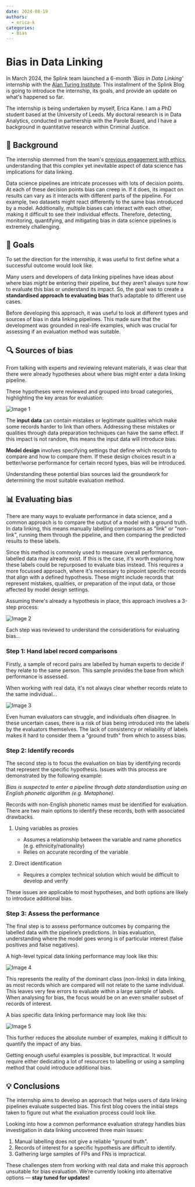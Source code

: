 ```yaml
---
date: 2024-08-19
authors:
  - erica-k
categories:
  - Bias
---
```


# Bias in Data Linking

In March 2024, the Splink team launched a 6-month _'Bias in Data Linking'_ internship with the [Alan Turing Institute](https://www.turing.ac.uk). This installment of the Splink Blog is going to introduce the internship, its goals, and provide an update on what's happened so far.

<!-- more -->

The internship is being undertaken by myself, Erica Kane. I am a PhD student based at the University of Leeds. My doctoral research is in Data Analytics, conducted in partnership with the Parole Board, and I have a background in quantitative research within Criminal Justice.

## 📝 Background

The internship stemmed from the team's [previous engagement with ethics](https://moj-analytical-services.github.io/splink/blog/2024/01/23/ethics-in-data-linking.html), understanding that this complex yet inevitable aspect of data science has implications for data linking. 

Data science pipelines are intricate processes with lots of decision points. At each of these decision points bias can creep in. If it does, its impact on results can vary as it interacts with different parts of the pipeline. For example, two datasets might react differently to the same bias introduced by a model. Additionally, multiple biases can interact with each other, making it difficult to see their individual effects. Therefore, detecting, monitoring, quantifying, and mitigating bias in data science pipelines is extremely challenging.

## 🎯 Goals

To set the direction for the internship, it was useful to first define what a successful outcome would look like. 

Many users and developers of data linking pipelines have ideas about where bias _might_ be entering their pipeline, but they aren’t always sure _how_ to evaluate this bias or understand its impact. So, the goal was to create a **standardised approach to evaluating bias** that’s adaptable to different use cases.

Before developing this approach, it was useful to look at different types and sources of bias in data linking pipelines. This made sure that the development was grounded in real-life examples, which was crucial for assessing if an evaluation method was suitable.

## 🔍 Sources of bias

From talking with experts and reviewing relevant materials, it was clear that there were already hypotheses about where bias might enter a data linking pipeline. 

These hypotheses were reviewed and grouped into broad categories, highlighting the key areas for evaluation:

![Image 1](./img/bias_chart.png)

The **input data** can contain mistakes or legitimate qualities which make some records harder to link than others. Addressing these mistakes or qualities through data preparation techniques can have the same effect. If this impact is not random, this means the input data will introduce bias.

**Model design** involves specifying settings that define which records to compare and how to compare them. If these design choices result in a better/worse performance for certain record types, bias will be introduced.

Understanding these potential bias sources laid the groundwork for determining the most suitable evaluation method.

## 📊 Evaluating bias 

There are many ways to evaluate performance in data science, and a common approach is to compare the output of a model with a ground truth. In data linking, this means manually labelling comparisons as "link" or "non-link", running them through the pipeline, and then comparing the predicted results to these labels. 

Since this method is commonly used to measure overall performance, labelled data may already exist. If this is the case, it's worth exploring how these labels could be repurposed to evaluate bias instead. This requires a more focussed approach, where it's necessary to pinpoint specific records that align with a defined hypothesis. These might include records that represent mistakes, qualities, or preparation of the input data, or those affected by model design settings.

Assuming there's already a hypothesis in place, this approach involves a 3-step process: 

![Image 2](./img/process_flow.png)

Each step was reviewed to understand the considerations for evaluating bias...

### **Step 1: Hand label record comparisons**

Firstly, a sample of record pairs are labelled by human experts to decide if they relate to the same person. This sample provides the base from which performance is assessed.

When working with real data, it's not always clear whether records relate to the same individual... 

![Image 3](./img/record_eg.png)

Even human evaluators can struggle, and individuals often disagree. In these uncertain cases, there is a risk of bias being introduced into the labels by the evaluators themselves. The lack of consistency or reliability of labels makes it hard to consider them a "ground truth" from which to assess bias.

### **Step 2: Identify records**

The second step is to focus the evaluation on bias by identifying records that represent the specific hypothesis. Issues with this process are demonstrated by the following example:

_Bias is suspected to enter a pipeline through data standardisation using an English phonetic algorithm (e.g. Metaphone)._ 

Records with non-English phonetic names must be identified for evaluation. There are two main options to identify these records, both with associated drawbacks.

1. Using variables as proxies
    - Assumes a relationship between the variable and name phonetics (e.g. ethnicity/nationality)
    - Relies on accurate recording of the variable 
    
2. Direct identification
    - Requires a complex technical solution which would be difficult to develop and verify

These issues are applicable to most hypotheses, and both options are likely to introduce additional bias.

### **Step 3: Assess the performance**

The final step is to assess performance outcomes by comparing the labelled data with the pipeline’s predictions. In bias evaluation, understanding where the model goes wrong is of particular interest (false positives and false negatives). 

A high-level typical data linking performance may look like this:

![Image 4](./img/confusion_matrix_1.png)

This represents the reality of the dominant class (non-links) in data linking, as most records which are compared will not relate to the same individual. This leaves very few errors to evaluate within a large sample of labels. When analysing for bias, the focus would be on an even smaller subset of records of interest. 

A bias specific data linking performance may look like this:

![Image 5](./img/confusion_matrix_2.png)

This further reduces the absolute number of examples, making it difficult to quantify the impact of any bias. 

Getting enough useful examples is possible, but impractical. It would require either dedicating a lot of resources to labelling or using a sampling method that could introduce additional bias.

## 💡 Conclusions 

The internship aims to develop an approach that helps users of data linking pipelines evaluate suspected bias. This first blog covers the initial steps taken to figure out what the evaluation process could look like.

Looking into how a common performance evaluation strategy handles bias investigation in data linking uncovered three main issues:

1. Manual labelling does not give a reliable "ground truth".
2. Records of interest for a specific hypothesis are difficult to identify.
3. Gathering large samples of FPs and FNs is impractical.

These challenges stem from working with real data and make this approach unsuitable for bias evaluation. We’re currently looking into alternative options — **stay tuned for updates!**
